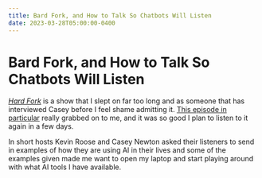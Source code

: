 ```yaml
---
title: Bard Fork, and How to Talk So Chatbots Will Listen
date: 2023-03-28T05:00:00-0400
---
```

# Bard Fork, and How to Talk So Chatbots Will Listen

[_Hard Fork_](https://www.nytimes.com/2022/10/04/podcasts/hard-fork-technology.html) is a show that I slept on far too long and as someone that has interviewed Casey before I feel shame admitting it. [This episode in particular](https://www.nytimes.com/2023/03/24/podcasts/hard-fork-bard.html?action=click&module=audio-series-bar&region=header&pgtype=Article) really grabbed on to me, and it was so good I plan to listen to it again in a few days.

In short hosts Kevin Roose and Casey Newton asked their listeners to send in examples of how they are using AI in their lives and some of the examples given made me want to open my laptop and start playing around with what AI tools I have available.
